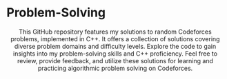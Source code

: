 # Problem-Solving
<p align = "center">
This GitHub repository features my solutions to random Codeforces problems, implemented in C++. It offers a collection of solutions covering diverse problem domains and difficulty levels. Explore the code to gain insights into my problem-solving skills and C++ proficiency. Feel free to review, provide feedback, and utilize these solutions for learning and practicing algorithmic problem solving on Codeforces.
</p>
